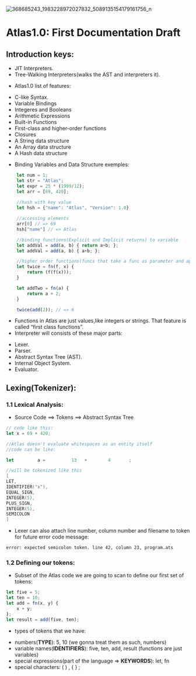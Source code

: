 
![368685243_1983228972027832_5089135154179161756_n](https://github.com/Farouk-Echaref/Atlas1.0/assets/66710845/51156fca-05b6-4c16-ba05-dfe9f57255f2)

# Atlas1.0: First Documentation Draft

## Introduction keys:
- JIT Interpreters.
- Tree-Walking Interpreters(walks the AST and interpreters it).

* Atlas1.0 list of features:
 - C-like Syntax.
 - Variable Bindings
 - Integeres and Booleans
 - Arithmetic Expressions
 - Built-in Functions
 - First-class and higher-order functions
 - Closures
 - A String data structure
 - An Array data structure
 - A Hash data structure

* Binding Variables and Data Structure exemples:

```javascript
    let num = 1;
    let str = "Atlas";
    let expr = 25 * (1999/12);
    let arr = [69, 420];
    
    //hash with key value
    let hsh = {"name": "Atlas", "Version": 1.0}

    //accessing elements
    arr[0] // => 69
    hsh["name"] // => Atlas

    //binding functions(Explicit and Implicit returns) to variable
    let addVal = add(a, b) { return a+b; };
    let addVal = add(a, b) { a+b; };

    //higher order functions(funcs that take a func as parameter and applies it on elements):
    let twice = fn(f, x) {
        return (f(f(x)));
    }

    let addTwo = fn(a) {
        return a + 2;
    }

    twice(add(2)); // => 6

```
* Functions in Atlas are just values,like integers or strings. That feature is called “first class functions”.
* Interpreter will consists of these major parts:
 - Lexer.
 - Parser.
 - Abstract Syntax Tree (AST).
 - Internal Object System.
 - Evaluator.

## Lexing(Tokenizer):
### 1.1 Lexical Analysis:

- Source Code ==> Tokens ==> Abstract Syntax Tree

```javascript
// code like this:
let x = 69 + 420;

//Atlas doesn't evaluate whitespaces as an entity itself
//code can be like:

let         a =          13   +        4       ;
```

```go
//will be tokenized like this
[
LET,
IDENTIFIER("x"),
EQUAL_SIGN,
INTEGER(5),
PLUS_SIGN,
INTEGER(5),
SEMICOLON
]

```

* Lexer can also attach line number, column number and filename to token for future error code message:

```bash
error: expected semicolon token. line 42, column 23, program.ats
```

### 1.2 Defining our tokens:

* Subset of the Atlas code we are going to scan to define our first set of tokens:

```javascript
let five = 5;
let ten = 10;
let add = fn(x, y) {
    x + y;
};
let result = add(five, ten);
```

* types of tokens that we have:
- numbers(**TYPE**): 5, 10 (we gonna treat them as such, numbers)
- variable names(**IDENTIFIERS**): five, ten, add, result (functions are just variables)
- special expressions(part of the language => **KEYWORDS**): let, fn
- special characters: ( ) , { } ;
